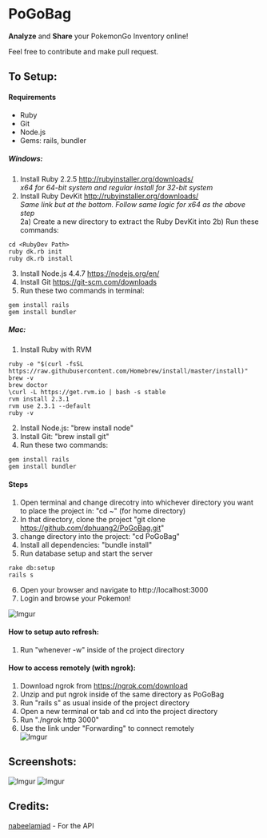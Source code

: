 # PoGoBag

**Analyze** and **Share** your PokemonGo Inventory online!

Feel free to contribute and make pull request.

## To Setup:

#### Requirements

* Ruby
* Git
* Node.js
* Gems: rails, bundler

##### Windows:
1) Install Ruby 2.2.5 http://rubyinstaller.org/downloads/ <br>
<i>x64 for 64-bit system and regular install for 32-bit system</i> <br>
2) Install Ruby DevKit http://rubyinstaller.org/downloads/ <br>
<i>Same link but at the bottom. Follow same logic for x64 as the above step</i> <br>
2a) Create a new directory to extract the Ruby DevKit into <RubyDev Path>
2b) Run these commands:
```
cd <RubyDev Path>
ruby dk.rb init
ruby dk.rb install
```
3) Install Node.js 4.4.7 https://nodejs.org/en/ <br>
4) Install Git https://git-scm.com/downloads <br>
5) Run these two commands in terminal: <br>
```
gem install rails
gem install bundler
```
##### Mac:
1) Install Ruby with RVM <br>
```
ruby -e "$(curl -fsSL https://raw.githubusercontent.com/Homebrew/install/master/install)"
brew -v
brew doctor
\curl -L https://get.rvm.io | bash -s stable
rvm install 2.3.1
rvm use 2.3.1 --default
ruby -v
```
2) Install Node.js: "brew install node" <br>
3) Install Git: "brew install git" <br>
4) Run these two commands: <br>
```
gem install rails
gem install bundler
```


#### Steps

1) Open terminal and change direcotry into whichever directory you want to place the project in: "cd ~" (for home directory) <br>
2) In that directory, clone the project "git clone https://github.com/dphuang2/PoGoBag.git" <br>
3) change directory into the project: "cd PoGoBag" <br>
4) Install all dependencies: "bundle install" <br>
5) Run database setup and start the server <br>
```
rake db:setup
rails s
```

6) Open your browser and navigate to http://localhost:3000 <br>
7) Login and browse your Pokemon!

![Imgur](http://i.imgur.com/Yzz5ouC.png)

#### How to setup auto refresh:

1) Run "whenever -w" inside of the project directory

#### How to access remotely (with ngrok):

1) Download ngrok from https://ngrok.com/download <br>
2) Unzip and put ngrok inside of the same directory as PoGoBag <br>
3) Run "rails s" as usual inside of the project directory <br>
4) Open a new terminal or tab and cd into the project directory <br>
5) Run "./ngrok http 3000" <br>
6) Use the link under "Forwarding" to connect remotely <br>
![Imgur](http://i.imgur.com/7k6Kii3.png)

## Screenshots:

![Imgur](http://i.imgur.com/SdEIGjF.png)
![Imgur](http://i.imgur.com/lPvCpYa.png)

## Credits:

[nabeelamjad](https://github.com/nabeelamjad/poke-api) - For the API

